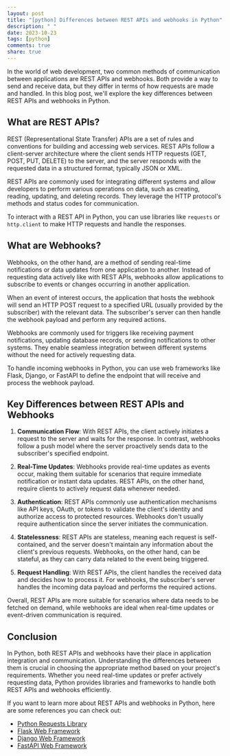 ```yaml
---
layout: post
title: "[python] Differences between REST APIs and webhooks in Python"
description: " "
date: 2023-10-23
tags: [python]
comments: true
share: true
---
```


In the world of web development, two common methods of communication between applications are REST APIs and webhooks. Both provide a way to send and receive data, but they differ in terms of how requests are made and handled. In this blog post, we'll explore the key differences between REST APIs and webhooks in Python.

## What are REST APIs?

REST (Representational State Transfer) APIs are a set of rules and conventions for building and accessing web services. REST APIs follow a client-server architecture where the client sends HTTP requests (GET, POST, PUT, DELETE) to the server, and the server responds with the requested data in a structured format, typically JSON or XML.

REST APIs are commonly used for integrating different systems and allow developers to perform various operations on data, such as creating, reading, updating, and deleting records. They leverage the HTTP protocol's methods and status codes for communication.

To interact with a REST API in Python, you can use libraries like `requests` or `http.client` to make HTTP requests and handle the responses.

## What are Webhooks?

Webhooks, on the other hand, are a method of sending real-time notifications or data updates from one application to another. Instead of requesting data actively like with REST APIs, webhooks allow applications to subscribe to events or changes occurring in another application.

When an event of interest occurs, the application that hosts the webhook will send an HTTP POST request to a specified URL (usually provided by the subscriber) with the relevant data. The subscriber's server can then handle the webhook payload and perform any required actions.

Webhooks are commonly used for triggers like receiving payment notifications, updating database records, or sending notifications to other systems. They enable seamless integration between different systems without the need for actively requesting data.

To handle incoming webhooks in Python, you can use web frameworks like Flask, Django, or FastAPI to define the endpoint that will receive and process the webhook payload.

## Key Differences between REST APIs and Webhooks

1. **Communication Flow**: With REST APIs, the client actively initiates a request to the server and waits for the response. In contrast, webhooks follow a push model where the server proactively sends data to the subscriber's specified endpoint.

2. **Real-Time Updates**: Webhooks provide real-time updates as events occur, making them suitable for scenarios that require immediate notification or instant data updates. REST APIs, on the other hand, require clients to actively request data whenever needed.

3. **Authentication**: REST APIs commonly use authentication mechanisms like API keys, OAuth, or tokens to validate the client's identity and authorize access to protected resources. Webhooks don't usually require authentication since the server initiates the communication.

4. **Statelessness**: REST APIs are stateless, meaning each request is self-contained, and the server doesn't maintain any information about the client's previous requests. Webhooks, on the other hand, can be stateful, as they can carry data related to the event being triggered.

5. **Request Handling**: With REST APIs, the client handles the received data and decides how to process it. For webhooks, the subscriber's server handles the incoming data payload and performs the required actions.

Overall, REST APIs are more suitable for scenarios where data needs to be fetched on demand, while webhooks are ideal when real-time updates or event-driven communication is required.

## Conclusion

In Python, both REST APIs and webhooks have their place in application integration and communication. Understanding the differences between them is crucial in choosing the appropriate method based on your project's requirements. Whether you need real-time updates or prefer actively requesting data, Python provides libraries and frameworks to handle both REST APIs and webhooks efficiently.

If you want to learn more about REST APIs and webhooks in Python, here are some references you can check out:

- [Python Requests Library](https://docs.python-requests.org/en/latest/)
- [Flask Web Framework](https://flask.palletsprojects.com/)
- [Django Web Framework](https://www.djangoproject.com/)
- [FastAPI Web Framework](https://fastapi.tiangolo.com/)